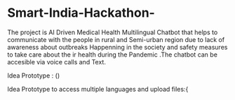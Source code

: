 # Smart-India-Hackathon-
The project is AI Driven Medical Health Multilingual Chatbot that helps to communicate with the people in rural and Semi-urban  region due to lack of awareness about outbreaks Happenning in the society and safety measures to take care about the ir health during the Pandemic .The chatbot can be accesible via voice calls and Text.

Idea Prototype : ([](https://ppl-ai-code-interpreter-files.s3.amazonaws.com/web/direct-files/6740e33b6f24b98dcb235a36595f9f3b/37da8a8a-9183-47cb-83ee-3271d59deef5/index.html?utm_source=perplexity))

Idea Prototype to access multiple languages and upload files:{[](https://www.perplexity.ai/apps/2ff2b890-8158-4e35-bd84-beffd7c56b95)
